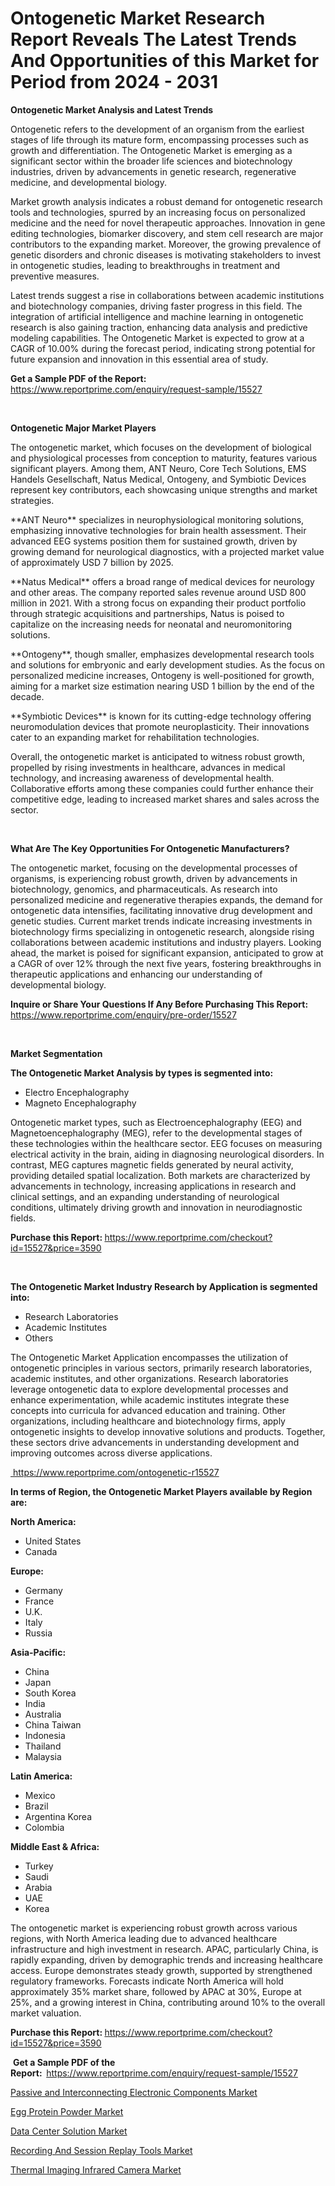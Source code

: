 <p><h1>Ontogenetic Market Research Report Reveals The Latest Trends And Opportunities of this Market for Period from 2024 - 2031</h1></p><p><strong>Ontogenetic Market Analysis and Latest Trends</strong></p>
<p><p>Ontogenetic refers to the development of an organism from the earliest stages of life through its mature form, encompassing processes such as growth and differentiation. The Ontogenetic Market is emerging as a significant sector within the broader life sciences and biotechnology industries, driven by advancements in genetic research, regenerative medicine, and developmental biology.</p><p>Market growth analysis indicates a robust demand for ontogenetic research tools and technologies, spurred by an increasing focus on personalized medicine and the need for novel therapeutic approaches. Innovation in gene editing technologies, biomarker discovery, and stem cell research are major contributors to the expanding market. Moreover, the growing prevalence of genetic disorders and chronic diseases is motivating stakeholders to invest in ontogenetic studies, leading to breakthroughs in treatment and preventive measures.</p><p>Latest trends suggest a rise in collaborations between academic institutions and biotechnology companies, driving faster progress in this field. The integration of artificial intelligence and machine learning in ontogenetic research is also gaining traction, enhancing data analysis and predictive modeling capabilities. The Ontogenetic Market is expected to grow at a CAGR of 10.00% during the forecast period, indicating strong potential for future expansion and innovation in this essential area of study.</p></p>
<p><strong>Get a Sample PDF of the Report:&nbsp;</strong> <a href="https://www.reportprime.com/enquiry/request-sample/15527?utm_campaign=1117&utm_medium=2&utm_source=Github&utm_content=ia&utm_term=02102024&utm_id=ontogenetic">https://www.reportprime.com/enquiry/request-sample/15527</a></p>
<p>&nbsp;</p>
<p><strong>Ontogenetic Major Market Players</strong></p>
<p><p>The ontogenetic market, which focuses on the development of biological and physiological processes from conception to maturity, features various significant players. Among them, ANT Neuro, Core Tech Solutions, EMS Handels Gesellschaft, Natus Medical, Ontogeny, and Symbiotic Devices represent key contributors, each showcasing unique strengths and market strategies.</p><p>**ANT Neuro** specializes in neurophysiological monitoring solutions, emphasizing innovative technologies for brain health assessment. Their advanced EEG systems position them for sustained growth, driven by growing demand for neurological diagnostics, with a projected market value of approximately USD 7 billion by 2025.</p><p>**Natus Medical** offers a broad range of medical devices for neurology and other areas. The company reported sales revenue around USD 800 million in 2021. With a strong focus on expanding their product portfolio through strategic acquisitions and partnerships, Natus is poised to capitalize on the increasing needs for neonatal and neuromonitoring solutions.</p><p>**Ontogeny**, though smaller, emphasizes developmental research tools and solutions for embryonic and early development studies. As the focus on personalized medicine increases, Ontogeny is well-positioned for growth, aiming for a market size estimation nearing USD 1 billion by the end of the decade.</p><p>**Symbiotic Devices** is known for its cutting-edge technology offering neuromodulation devices that promote neuroplasticity. Their innovations cater to an expanding market for rehabilitation technologies.</p><p>Overall, the ontogenetic market is anticipated to witness robust growth, propelled by rising investments in healthcare, advances in medical technology, and increasing awareness of developmental health. Collaborative efforts among these companies could further enhance their competitive edge, leading to increased market shares and sales across the sector.</p></p>
<p>&nbsp;</p>
<p><strong>What Are The Key Opportunities For Ontogenetic Manufacturers?</strong></p>
<p><p>The ontogenetic market, focusing on the developmental processes of organisms, is experiencing robust growth, driven by advancements in biotechnology, genomics, and pharmaceuticals. As research into personalized medicine and regenerative therapies expands, the demand for ontogenetic data intensifies, facilitating innovative drug development and genetic studies. Current market trends indicate increasing investments in biotechnology firms specializing in ontogenetic research, alongside rising collaborations between academic institutions and industry players. Looking ahead, the market is poised for significant expansion, anticipated to grow at a CAGR of over 12% through the next five years, fostering breakthroughs in therapeutic applications and enhancing our understanding of developmental biology.</p></p>
<p><strong>Inquire or Share Your Questions If Any Before Purchasing This Report:</strong> <a href="https://www.reportprime.com/enquiry/pre-order/15527?utm_campaign=1117&utm_medium=2&utm_source=Github&utm_content=ia&utm_term=02102024&utm_id=ontogenetic">https://www.reportprime.com/enquiry/pre-order/15527</a></p>
<p>&nbsp;</p>
<p><strong>Market Segmentation</strong></p>
<p><strong>The Ontogenetic Market Analysis by types is segmented into:</strong></p>
<p><ul><li>Electro Encephalography</li><li>Magneto Encephalography</li></ul></p>
<p><p>Ontogenetic market types, such as Electroencephalography (EEG) and Magnetoencephalography (MEG), refer to the developmental stages of these technologies within the healthcare sector. EEG focuses on measuring electrical activity in the brain, aiding in diagnosing neurological disorders. In contrast, MEG captures magnetic fields generated by neural activity, providing detailed spatial localization. Both markets are characterized by advancements in technology, increasing applications in research and clinical settings, and an expanding understanding of neurological conditions, ultimately driving growth and innovation in neurodiagnostic fields.</p></p>
<p><strong>Purchase this Report:&nbsp;</strong><a href="https://www.reportprime.com/checkout?id=15527&price=3590&utm_campaign=1117&utm_medium=2&utm_source=Github&utm_content=ia&utm_term=02102024&utm_id=ontogenetic">https://www.reportprime.com/checkout?id=15527&price=3590</a></p>
<p>&nbsp;</p>
<p><strong>The Ontogenetic Market Industry Research by Application is segmented into:</strong></p>
<p><ul><li>Research Laboratories</li><li>Academic Institutes</li><li>Others</li></ul></p>
<p><p>The Ontogenetic Market Application encompasses the utilization of ontogenetic principles in various sectors, primarily research laboratories, academic institutes, and other organizations. Research laboratories leverage ontogenetic data to explore developmental processes and enhance experimentation, while academic institutes integrate these concepts into curricula for advanced education and training. Other organizations, including healthcare and biotechnology firms, apply ontogenetic insights to develop innovative solutions and products. Together, these sectors drive advancements in understanding development and improving outcomes across diverse applications.</p></p>
<p><a href="https://www.reportprime.com/ontogenetic-r15527?utm_campaign=1117&utm_medium=2&utm_source=Github&utm_content=ia&utm_term=02102024&utm_id=ontogenetic">&nbsp;https://www.reportprime.com/ontogenetic-r15527</a></p>
<p><strong>In terms of Region, the Ontogenetic Market Players available by Region are:</strong></p>
<p>
    <p> <strong> North America: </strong>
        <ul>
            <li>United States</li>
            <li>Canada</li>
        </ul>
        </p> 
    <p> <strong> Europe: </strong>
        <ul>
            <li>Germany</li>
            <li>France</li>
            <li>U.K.</li>
            <li>Italy</li>
            <li>Russia</li>
        </ul>
        </p> 
    <p> <strong> Asia-Pacific: </strong>
        <ul>
            <li>China</li>
            <li>Japan</li>
            <li>South Korea</li>
            <li>India</li>
            <li>Australia</li>
            <li>China Taiwan</li>
            <li>Indonesia</li>
            <li>Thailand</li>
            <li>Malaysia</li>
        </ul>
        </p> 
    <p> <strong> Latin America: </strong>
        <ul>
            <li>Mexico</li>
            <li>Brazil</li>
            <li>Argentina Korea</li>
            <li>Colombia</li>
        </ul>
        </p> 
    <p> <strong> Middle East & Africa: </strong>
        <ul>
            <li>Turkey</li>
            <li>Saudi</li>
            <li>Arabia</li>
            <li>UAE</li>
            <li>Korea</li>
        </ul>
    </p>
    </p>
<p><p>The ontogenetic market is experiencing robust growth across various regions, with North America leading due to advanced healthcare infrastructure and high investment in research. APAC, particularly China, is rapidly expanding, driven by demographic trends and increasing healthcare access. Europe demonstrates steady growth, supported by strengthened regulatory frameworks. Forecasts indicate North America will hold approximately 35% market share, followed by APAC at 30%, Europe at 25%, and a growing interest in China, contributing around 10% to the overall market valuation.</p></p>
<p><strong>Purchase this Report: </strong><a href="https://www.reportprime.com/checkout?id=15527&price=3590&utm_campaign=1117&utm_medium=2&utm_source=Github&utm_content=ia&utm_term=02102024&utm_id=ontogenetic">https://www.reportprime.com/checkout?id=15527&price=3590</a></p>
<p>&nbsp;<strong>Get a Sample PDF of the Report:&nbsp;&nbsp;</strong><a href="https://www.reportprime.com/enquiry/request-sample/15527?utm_campaign=1117&utm_medium=2&utm_source=Github&utm_content=ia&utm_term=02102024&utm_id=ontogenetic">https://www.reportprime.com/enquiry/request-sample/15527</a></p>
<p><strong></strong></p>
<p><p><a href="https://github.com/SaraPrifti82/Market-Research-Report-List-1/blob/main/passive-and-interconnecting-electronic-components-market.md?utm_campaign=1117&utm_medium=2&utm_source=Github&utm_content=ia&utm_term=02102024&utm_id=ontogenetic">Passive and Interconnecting Electronic Components Market</a></p><p><a href="https://github.com/SotoRodolfo12/Market-Research-Report-List-1/blob/main/egg-protein-powder-market.md?utm_campaign=1117&utm_medium=2&utm_source=Github&utm_content=ia&utm_term=02102024&utm_id=ontogenetic">Egg Protein Powder Market</a></p><p><a href="https://www.linkedin.com/pulse/data-center-solution-market-analysis-report-global-insights-region-zjwof?utm_campaign=1117&utm_medium=2&utm_source=Github&utm_content=ia&utm_term=02102024&utm_id=ontogenetic">Data Center Solution Market</a></p><p><a href="https://issuu.com/reportprime-2/docs/recording-and-session-replay-tools-_65e36178f58c4b?utm_campaign=1117&utm_medium=2&utm_source=Github&utm_content=ia&utm_term=02102024&utm_id=ontogenetic">Recording And Session Replay Tools Market</a></p><p><a href="https://www.linkedin.com/pulse/future-insights-thermal-imaging-infrared-camera-market-dz5yc?utm_campaign=1117&utm_medium=2&utm_source=Github&utm_content=ia&utm_term=02102024&utm_id=ontogenetic">Thermal Imaging Infrared Camera Market</a></p></p>